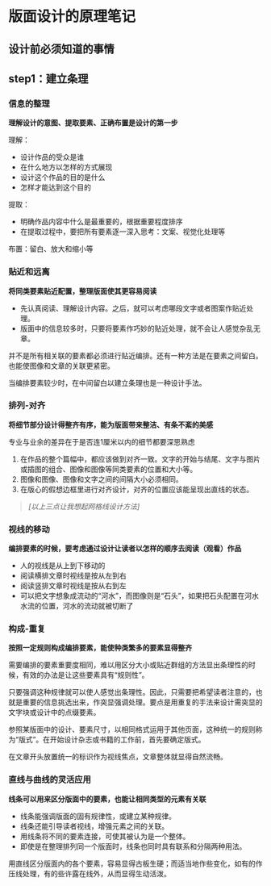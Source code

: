 # 版面设计的原理笔记

## 设计前必须知道的事情

## step1：建立条理

### 信息的整理

**理解设计的意图、提取要素、正确布置是设计的第一步**

理解：  
*   设计作品的受众是谁
*   在什么地方以怎样的方式展现
*   设计这个作品的目的是什么
*   怎样才能达到这个目的

提取：  
*   明确作品内容中什么是最重要的，根据重要程度排序
*   在提取过程中，要把所有要素逐一深入思考：文案、视觉化处理等

布置：留白、放大和缩小等

### 贴近和远离

**将同类要素贴近配置，整理版面使其更容易阅读**

*   先认真阅读、理解设计内容。之后，就可以考虑哪段文字或者图案作贴近处理。
*   版面中的信息较多时，只要将要素作巧妙的贴近处理，就不会让人感觉杂乱无章。

并不是所有相关联的要素都必须进行贴近编排。还有一种方法是在要素之间留白。也能使图像和文章的关联更紧密。

当编排要素较少时，在中间留白以建立条理也是一种设计手法。

### 排列-对齐

**将细节部分设计得整齐有序，能为版面带来整洁、有条不紊的美感**

专业与业余的差异在于是否连1厘米以内的细节都要深思熟虑

1. 在作品的整个篇幅中，都应该做到对齐一致。文字的开始与结尾、文字与图片或插图的组合、图像和图像等同类要素的位置和大小等。
2. 图像和图像、图像和文字之间的间隔大小必须相同。
3. 在版心的假想边框里进行对齐设计，对齐的位置应该能呈现出直线的状态。

> *[以上三点让我想起网格线设计方法]*

### 视线的移动

**编排要素的时候，要考虑通过设计让读者以怎样的顺序去阅读（观看）作品**

+ 人的视线是从上到下移动的
+ 阅读横排文章时视线是按从左到右
+ 阅读竖排文章时视线是按从右到左
+ 可以把文字想象成流动的“河水”，而图像则是“石头”，如果把石头配置在河水水流的位置，河水的流动就被切断了

### 构成-重复

**按照一定规则构成编排要素，能使种类繁多的要素显得整齐**

需要编排的要素重要度相同，难以用区分大小或贴近群组的方法显出条理性的时候，有效的办法是让这些要素具有“规则性”。

只要强调这种规律就可以使人感觉出条理性。因此，只需要把希望读者注意的，也就是重要的信息挑选出来，作突显强调处理。要点是用重复的手法来设计需突显的文字块或设计中的点缀要素。

参照某版面中的设计、要素尺寸，以相同格式运用于其他页面，这种统一的规则称为“版式”。在开始设计杂志或书籍的工作前，首先要确定版式。

在文章开头放置统一的标识作为视线焦点，文章整体就显得自然流畅。

### 直线与曲线的灵活应用

**线条可以用来区分版面中的要素，也能让相同类型的元素有关联**

+   线条能强调版面的固有规律性，或建立某种规律。
+   线条还能引导读者视线，增强元素之间的关联。
+   用线条将不同的要素连接，可使其被认为是一个整体。
+   即使是在整理排列同一个版面时，线条也同时具有联系和分隔两种用法。

用直线区分版面内的各个要素，容易显得古板生硬；而适当地作些变化，如有的作压线处理，有的些许露在线外，从而显得生动活泼。

